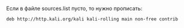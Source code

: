 Если в файле sources.list пусто, то нужно прописать:

```shell
deb http://http.kali.org/kali kali-rolling main non-free contrib
```

